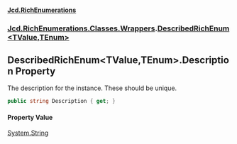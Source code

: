 #### [Jcd.RichEnumerations](index.md 'index')
### [Jcd.RichEnumerations.Classes.Wrappers](Jcd.RichEnumerations.Classes.Wrappers.md 'Jcd.RichEnumerations.Classes.Wrappers').[DescribedRichEnum&lt;TValue,TEnum&gt;](DescribedRichEnum_TValue,TEnum_.md 'Jcd.RichEnumerations.Classes.Wrappers.DescribedRichEnum<TValue,TEnum>')

## DescribedRichEnum<TValue,TEnum>.Description Property

The description for the instance. These should be unique.

```csharp
public string Description { get; }
```

#### Property Value
[System.String](https://docs.microsoft.com/en-us/dotnet/api/System.String 'System.String')